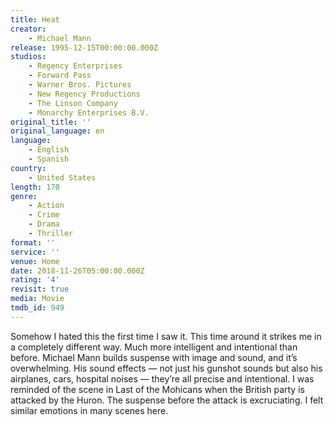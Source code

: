 ```yaml
---
title: Heat
creator:
    - Michael Mann
release: 1995-12-15T00:00:00.000Z
studios:
    - Regency Enterprises
    - Forward Pass
    - Warner Bros. Pictures
    - New Regency Productions
    - The Linson Company
    - Monarchy Enterprises B.V.
original_title: ''
original_language: en
language:
    - English
    - Spanish
country:
    - United States
length: 170
genre:
    - Action
    - Crime
    - Drama
    - Thriller
format: ''
service: ''
venue: Home
date: 2018-11-26T05:00:00.000Z
rating: '4'
revisit: true
media: Movie
tmdb_id: 949
---
```


Somehow I hated this the first time I saw it. This time around it strikes me in a completely different way. Much more intelligent and intentional than before. Michael Mann builds suspense with image and sound, and it’s overwhelming. His sound effects — not just his gunshot sounds but also his airplanes, cars, hospital noises — they’re all precise and intentional. I was reminded of the scene in Last of the Mohicans when the British party is attacked by the Huron. The suspense before the attack is excruciating. I felt similar emotions in many scenes here.
